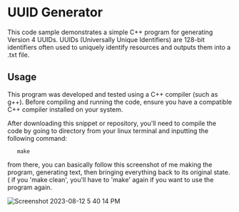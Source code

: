 # UUID Generator 

This code sample demonstrates a simple C++ program for generating Version 4 UUIDs. UUIDs (Universally Unique Identifiers) are 128-bit identifiers often used to uniquely identify resources and outputs them into a .txt file.

## Usage

This program was developed and tested using a C++ compiler (such as g++). Before compiling and running the code, ensure you have a compatible C++ compiler installed on your system.

After downloading this snippet or repository, you'll need to compile the code by going to directory from your linux terminal and inputting the following command:
```
   make
```

from there, you can basically follow this screenshot of me making the program, generating text, then bringing everything back to its original state. ( if you 'make clean', you'll have to 'make' again if you want to use the program again.

![Screenshot 2023-08-12 5 40 14 PM](https://github.com/daank-c/some_c/assets/102710924/7b4d5a5a-1ed4-48f6-b3b7-937fa6a08eb4)

